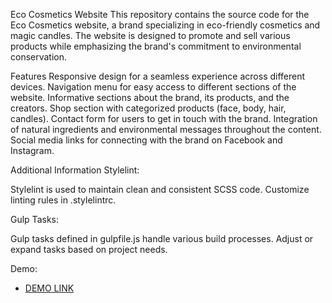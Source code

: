 Eco Cosmetics Website
This repository contains the source code for the Eco Cosmetics website, a brand specializing in eco-friendly cosmetics and magic candles. The website is designed to promote and sell various products while emphasizing the brand's commitment to environmental conservation.

Features
Responsive design for a seamless experience across different devices.
Navigation menu for easy access to different sections of the website.
Informative sections about the brand, its products, and the creators.
Shop section with categorized products (face, body, hair, candles).
Contact form for users to get in touch with the brand.
Integration of natural ingredients and environmental messages throughout the content.
Social media links for connecting with the brand on Facebook and Instagram.

Additional Information
Stylelint:

Stylelint is used to maintain clean and consistent SCSS code. Customize linting rules in .stylelintrc.

Gulp Tasks:

Gulp tasks defined in gulpfile.js handle various build processes. Adjust or expand tasks based on project needs.

Demo:
- [DEMO LINK](https://Liubomyr19.github.io/eco_cosmetic/)
